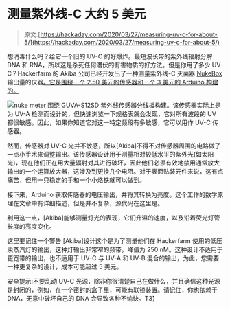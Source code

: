 # 测量紫外线-C 大约 5 美元

> 原文:[https://hackaday.com/2020/03/27/measuring-uv-c-for-about-5/](https://hackaday.com/2020/03/27/measuring-uv-c-for-about-5/)

想消毒什么吗？给它一个旧的 UV-C 的好爆炸。最短波长带的紫外线辐射分解 DNA 和 RNA，所以这是杀死任何潜伏的有害物质的好方法。但是你用了多少 UV-C？Hackerfarm 的 Akiba 公司已经开发出了一种测量紫外线-C 灭菌器 [NukeBox](https://hackerfarm.jp/2020/03/nukebox/) 输出量的仪器[。它是围绕一个 2.50 美元的传感器和一个 3 美元的 Arduino 构建的。](https://hackerfarm.jp/2020/03/nukemeter/)

![](../Images/57c3f3ed5ab848a3d740ef34e8f88177.png)nuke meter 围绕 GUVA-S12SD 紫外线传感器分线板构建。[该传感器](http://www.geni-uv.com/sub0201_3.php)实际上是为 UV-A 检测而设计的，但快速浏览一下规格表就会发现，它对所有波段的 UV 都很敏感。因此，如果你知道它对这一特定频段有多敏感，它可以用作 UV-C 传感器。

然而，传感器对 UV-C 光并不敏感，所以[Akiba]不得不对传感器周围的电路做了一点小手术来调整输出。该传感器设计用于测量相对较低水平的紫外光(如太阳光)，现在他们正在用大量辐射对其进行破坏，因此他们必须有效地禁用通常放大输出的一个运算放大器，这涉及到更换几个电阻。对于表面贴装元件来说，这有点痛苦，但用一只稳定的手和一个小烙铁就可以做到。

接下来，Arduino 获取传感器的电压输出，并将其转换为亮度。这个工作的数学原理在文章中有详细描述，但是并不复杂，源代码在这里是。

利用这一点，[Akiba]能够测量灯光的表现，它们升温的速度，以及沿着荧光灯管长度的亮度变化。

这里要记住一个警告:[Akiba]设计这个是为了测量他们在 Hackerfarm 使用的低压汞蒸汽灯的输出，这种灯输出非常窄的频带，峰值为 250 nM。这种设计不适用于更宽带的输出，也不适用于 UV-C 与 UV-A 和 UV-B 混合的输出，为此，您需要一种更复杂的设计，成本可能超过 5 美元。

安全提示:不要乱动 UV-C 光源，除非你很清楚自己在做什么，并且确信这种光源是封闭的，例如，在一个密封的盒子里，可能有联锁装置。请记住，你也依赖于 DNA，无意中破坏自己的 DNA 会导致各种不愉快。T3】